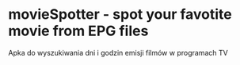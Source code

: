 # movieSpotter - spot your favotite movie from EPG files

Apka do wyszukiwania dni i godzin emisji filmów w programach TV
